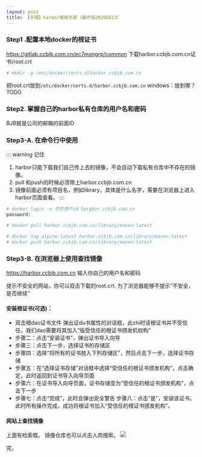 ```yaml
---
layout: post
title: 【手顺】harbor使用手顺（最终版20200813）
---
```


### Step1 .配置本地docker的根证书
https://gitlab.ccbjb.com.cn/ec7mongrp/common
下载harbor.ccbjb.com.cn证书/root.crt
```bash
# mkdir -p /etc/docker/certs.d/harbor.ccbjb.com.cn
```

把root.crt放到`/etc/docker/certs.d/harbor.ccbjb.com.cn`
windows：放到哪？TODO

### Step2. 掌握自己的harbor私有仓库的用户名和密码
BJB就是公司的邮箱的前面ID

### Step3-A. 在命令行中使用

::: warning 记住
 1. harbor只能下载我们自己传上去的镜像，不会自动下载私有仓库中不存在的镜像。
 2. pull 和push的时候必须带上harbor.ccbjb.com.cn
 3. 镜像前面必须有项目名，例如library，具体是什么名字，需要在浏览器上进入harbor页面查看。
:::

```bash
# docker login -u 你的用户id hargbor.ccbjb.com.cn
password:

# docker pull harbor.ccbjb.com.cn/library/maven:latest

# docker tag alpine:latest harbor.ccbjb.com.cn/library/maven:latest
# docker push harbor.ccbjb.com.cn/library/maven:latest
```


### Step3-B. 在浏览器上使用查找镜像
https://harbor.ccbjb.com.cn
输入你自己的用户名和密码

提示不安全的网站，你可以双击下载的root.crt.
为了浏览器能够不提示“不安全，是否继续”

#### 安装根证书(可选)：
- 双击根dao证书文件 弹出证du书属性的对话框，此zhi时该根证书并不受信任，我们dao需要将其加入“版受信任的根证书颁发机权构”
- 步骤二：点击“安装证书”，弹出证书导入向导
- 步骤三：点击下一步，选择证书的存储区
- 步骤四：选择“将所有的证书放入下列存储区”，然后点击下一步，选择证书存储
- 步骤五：在“选择证书存储”对话框中选择“受信任的根证书颁发机构”，点击确定，此时返回到证书导入向导页面
- 步骤六：在证书导入向导页面，证书存储变为“受信任的根证书颁发机构”，点击下一步
- 步骤七：点击“完成”，此时会弹出安全警告 步骤八：点击“是”，安装该证书。此时所有操作完成，成功将根证书加入“受信任的根证书颁发机构”。

#### 网站上查找镜像
上面有检索框。
镜像仓库也可以点击人肉搜索。
![](/docs/images/2020-08-13-11-24-47.png)


完。


